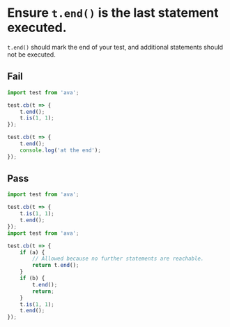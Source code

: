 # Ensure `t.end()` is the last statement executed.

`t.end()` should mark the end of your test, and additional statements should not be executed.

## Fail

```js
import test from 'ava';

test.cb(t => {
	t.end();
	t.is(1, 1);
});

test.cb(t => {
	t.end();
	console.log('at the end');
});
```


## Pass

```js
import test from 'ava';

test.cb(t => {
	t.is(1, 1);
	t.end();
});
import test from 'ava';

test.cb(t => {
	if (a) {
		// Allowed because no further statements are reachable.
		return t.end();
	}
	if (b) {
		t.end();
		return;
	}
	t.is(1, 1);
	t.end();
});

```
